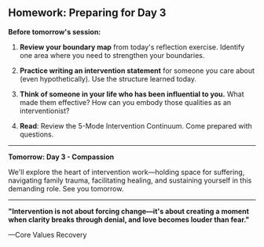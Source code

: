 ## Homework: Preparing for Day 3

**Before tomorrow's session:**

1. **Review your boundary map** from today's reflection exercise. Identify one area where you need to strengthen your boundaries.

2. **Practice writing an intervention statement** for someone you care about (even hypothetically). Use the structure learned today.

3. **Think of someone in your life who has been influential to you.** What made them effective? How can you embody those qualities as an interventionist?

4. **Read**: Review the 5-Mode Intervention Continuum. Come prepared with questions.

---

**Tomorrow: Day 3 - Compassion**

We'll explore the heart of intervention work—holding space for suffering, navigating family trauma, facilitating healing, and sustaining yourself in this demanding role. See you tomorrow.

---

**"Intervention is not about forcing change—it's about creating a moment when clarity breaks through denial, and love becomes louder than fear."**

—Core Values Recovery
